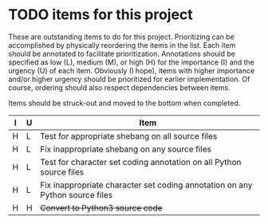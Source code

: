 TODO items for this project
===========================
These are outstanding items to do for this project.
Prioritizing can be accomplished by physically reordering the items in the
list.
Each item should be annotated to facilitate prioritization.
Annotations should be specified as low (L), medium (M), or high (H) for the
importance (I) and the urgency (U) of each item.
Obviously (I hope), items with higher importance and/or higher urgency should
be prioritized for earlier implementation.
Of course, ordering should also respect dependencies between items.

Items should be struck-out and moved to the bottom when completed.

I|U|Item
-|-|---------------------------------------------------------------------------
H|L|Test for appropriate shebang on all source files
H|L|Fix inappropriate shebang on any source files
H|L|Test for character set coding annotation on all Python source files
H|L|Fix inappropriate character set coding annotation on any Python source files
H|H|~~Convert to Python3 source code~~

